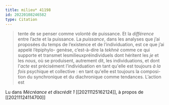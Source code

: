 ```yaml
---
title: milieu* 41198
id: 20220108246582
type: Citation
---
```


> tente de se penser comme volonté de puissance. Et la *différence* entre l’acte et la puissance. La *puissance*, dans les analyses que j’ai proposées du temps de l’existence et de l’individuation, est ce que j’ai appelé l’épiphylo- genèse, c’est-à-dire la *tekhnè* comme ce qui supporte et transmet lesmilieuxpréindividuels dont héritent les *je* et les *nous*, où se produisent, autrement dit, les individuations, et dont l'*acte* est précisément l’individuation en tant qu'elle est toujours *à la fois* psychique et collective : en tant qu'elle est toujours la composi- tion du synchronique et du diachronique comme tendances. L’action est

Lu dans *Mécréance et discrédit 1* [[20211125162124]], à propos de [[20211124114700]]